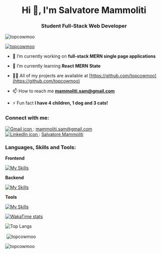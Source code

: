<h1 align="center">Hi 👋, I'm Salvatore Mammoliti</h1>
<h3 align="center">Student Full-Stack Web Developer</h3>

<p align="left"> <img src="https://komarev.com/ghpvc/?username=topcowmoo&label=Profile%20views&color=0e75b6&style=flat" alt="topcowmoo" /> </p>

<p align="left"> <a href="https://github.com/ryo-ma/github-profile-trophy"><img src="https://github-profile-trophy.vercel.app/?username=topcowmoo&theme=nord" alt="topcowmoo" /></a> </p>


- 🔭 I’m currently working on **full-stack MERN single page applications**

- 🌱 I’m currently learning **React** **MERN** **State**

- 👨‍💻 All of my projects are available at [https://github.com/topcowmoo](https://github.com/topcowmoo)

- 📫 How to reach me **mammoliti.sam@gmail.com**

- ⚡ Fun fact **I have 4 children, 1 dog and 3 cats!**


<h3 align="left">Connect with me:</h3>
<p align="left">
    <a href="mailto:mammoliti.sam@gmail.com" target="_blank">
        <img src="https://simpleskill.icons.workers.dev/svg?i=gmail&perline=50&theme=light" alt="Gmail icon">
    </a>: <a href="mailto:mammoliti.sam@gmail.com" target="_blank">mammoliti.sam@gmail.com</a><br>
    <a href="https://www.linkedin.com/in/salvatore-mammoliti-694b6b28b" target="_blank">
        <img src="https://simpleskill.icons.workers.dev/svg?i=linkedin&perline=50&theme=light" alt="LinkedIn icon">
    </a>: <a href="https://www.linkedin.com/in/salvatore-mammoliti-694b6b28b" target="_blank">Salvatore Mammoliti</a><br>
</p>


<h3 align="left">Languages, Skills and Tools:</h3>

**Frontend**


[![My Skills](https://simpleskill.icons.workers.dev/svg?i=JavaScript,HTML5,CSS3,React,vite,vitest,reactrouter,jQuery,TailwindCSS,Bootstrap,npm,webpack,pwa,bulma,jsonwebtokens,typescript,redux,handlebarsdotjs&perline=50&theme=light)](#)

**Backend**

[![My Skills](https://simpleskill.icons.workers.dev/svg?i=nodedotjs,express,mongodb,mongoose,mysql,sequelize,jest,gnubash,iterm2,markdown,graphql,apollographql,babel,dotenv,codemirror,prettier,eslint,swift,stripe&perline=50&theme=light)](#)

**Tools**

[![My Skills](https://simpleskill.icons.workers.dev/svg?i=git,github,gitlab,githubactions,githubpages,githubcopilot,nodemon,lighthouse,insomnia,postman,netlify,heroku,render,figma,frontendmentor,svg,codepen,visualstudiocode,sublimetext,xcode&perline=50&theme=light)](#)

[![WakaTime stats](https://github-readme-stats.vercel.app/api/wakatime?username=topcowmoo)](https://github.com/topcowmoo/github-readme-stats)


![Top Langs](https://github-readme-stats.vercel.app/api/top-langs/?username=topcowmoo&theme=nord)


<p>&nbsp;<img align="center" src="https://github-readme-stats.vercel.app/api?username=topcowmoo&show_icons=true&locale=en&theme=nord" alt="topcowmoo" /></p>

<p><img align="center" src="https://github-readme-streak-stats.herokuapp.com/?user=topcowmoo&theme=nord" alt="topcowmoo" /></p>



<!---
topcowmoo/topcowmoo is a ✨ special ✨ repository because its `README.md` (this file) appears on your GitHub profile.
You can click the Preview link to take a look at your changes.
--->
